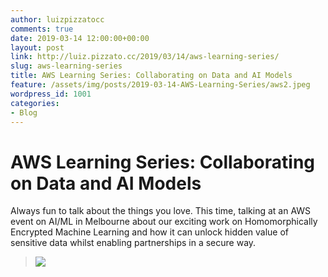 ```yaml
---
author: luizpizzatocc
comments: true
date: 2019-03-14 12:00:00+00:00
layout: post
link: http://luiz.pizzato.cc/2019/03/14/aws-learning-series/
slug: aws-learning-series
title: AWS Learning Series: Collaborating on Data and AI Models
feature: /assets/img/posts/2019-03-14-AWS-Learning-Series/aws2.jpeg
wordpress_id: 1001
categories:
- Blog
---
```


# AWS Learning Series: Collaborating on Data and AI Models 

Always fun to talk about the things you love. This time, talking at an AWS event on AI/ML in Melbourne about our exciting work on Homomorphically Encrypted Machine Learning and how it can unlock hidden value of sensitive data whilst enabling partnerships in a secure way.

> ![](https://luiz.pizzato.cc/assets/img/posts/2019-03-14-AWS-Learning-Series/aws2.jpeg)


